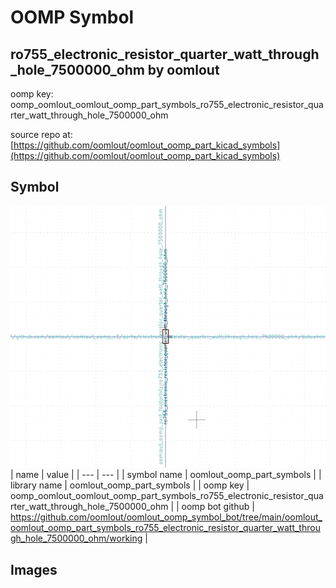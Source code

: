 # OOMP Symbol  
## ro755_electronic_resistor_quarter_watt_through_hole_7500000_ohm  by oomlout  
  
oomp key: oomp_oomlout_oomlout_oomp_part_symbols_ro755_electronic_resistor_quarter_watt_through_hole_7500000_ohm  
  
source repo at: [https://github.com/oomlout/oomlout_oomp_part_kicad_symbols](https://github.com/oomlout/oomlout_oomp_part_kicad_symbols)  
## Symbol  
  
[![working.png](working_600.png)](working.png)  
| name | value | 
| --- | --- | 
| symbol name | oomlout_oomp_part_symbols | 
| library name | oomlout_oomp_part_symbols | 
| oomp key | oomp_oomlout_oomlout_oomp_part_symbols_ro755_electronic_resistor_quarter_watt_through_hole_7500000_ohm | 
| oomp bot github | https://github.com/oomlout/oomlout_oomp_symbol_bot/tree/main/oomlout_oomlout_oomp_part_symbols_ro755_electronic_resistor_quarter_watt_through_hole_7500000_ohm/working | 
## Images  
